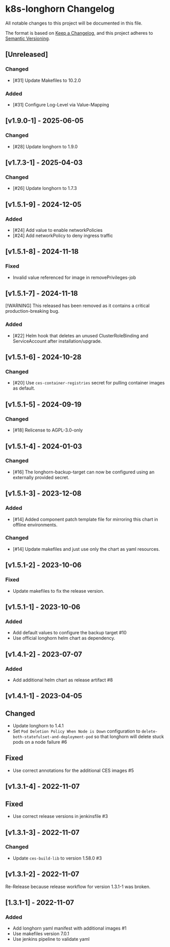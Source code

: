 # k8s-longhorn Changelog
All notable changes to this project will be documented in this file.

The format is based on [Keep a Changelog](https://keepachangelog.com/en/1.0.0/),
and this project adheres to [Semantic Versioning](https://semver.org/spec/v2.0.0.html).

## [Unreleased]
### Changed
- [#31] Update Makefiles to 10.2.0
### Added
- [#31] Configure Log-Level via Value-Mapping

## [v1.9.0-1] - 2025-06-05
### Changed
- [#28] Update longhorn to 1.9.0

## [v1.7.3-1] - 2025-04-03
### Changed
- [#26] Update longhorn to 1.7.3

## [v1.5.1-9] - 2024-12-05
### Added
- [#24] Add value to enable networkPolicies
- [#24] Add networkPolicy to deny ingress traffic

## [v1.5.1-8] - 2024-11-18
### Fixed
- Invalid value referenced for image in removePrivileges-job

## [v1.5.1-7] - 2024-11-18

[!WARNING]
This released has been removed as it contains a critical production-breaking bug.

### Added
- [#22] Helm hook that deletes an unused ClusterRoleBinding and ServiceAccount after installation/upgrade.

## [v1.5.1-6] - 2024-10-28
### Changed
- [#20] Use `ces-container-registries` secret for pulling container images as default.

## [v1.5.1-5] - 2024-09-19
### Changed
- [#18] Relicense to AGPL-3.0-only

## [v1.5.1-4] - 2024-01-03
### Changed
- [#16] The longhorn-backup-target can now be configured using an externally provided secret.

## [v1.5.1-3] - 2023-12-08
### Added
- [#14] Added component patch template file for mirroring this chart in offline environments.

### Changed
- [#14] Update makefiles and just use only the chart as yaml resources.

## [v1.5.1-2] - 2023-10-06
### Fixed
- Update makefiles to fix the release version.

## [v1.5.1-1] - 2023-10-06
### Added
- Add default values to configure the backup target #10
- Use official longhorn helm chart as dependency.

## [v1.4.1-2] - 2023-07-07
### Added
- Add additional helm chart as release artifact #8

## [v1.4.1-1] - 2023-04-05
## Changed
- Update longhorn to 1.4.1
- Set `Pod Deletion Policy When Node is Down` configuration to `delete-both-statefulset-and-deployment-pod`
  so that longhorn will delete stuck pods on a node failure #6

## Fixed
- Use correct annotations for the additional CES images #5

## [v1.3.1-4] - 2022-11-07
## Fixed
- Use correct release versions in jenkinsfile #3

## [v1.3.1-3] - 2022-11-07
### Changed
- Update `ces-build-lib` to version 1.58.0 #3

## [v1.3.1-2] - 2022-11-07
Re-Release because release workflow for version 1.3.1-1 was broken.

## [1.3.1-1] - 2022-11-07
### Added
- Add longhorn yaml manifest with additional images #1
- Use makefiles version 7.0.1
- Use jenkins pipeline to validate yaml


